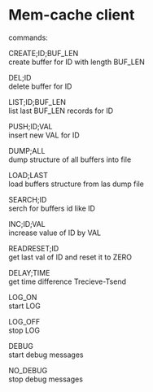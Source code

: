 # Mem-cache client

commands:

CREATE;ID;BUF_LEN  
	create buffer for ID with length BUF_LEN  

DEL;ID  
	delete buffer for ID

LIST;ID;BUF_LEN  
  list last BUF_LEN records for ID  

PUSH;ID;VAL  
	insert new VAL for ID  

DUMP;ALL  
	dump structure of all buffers into file   

LOAD;LAST  
	load buffers structure from las dump file  
  
 SEARCH;ID  
	serch for buffers id like ID  

INC;ID;VAL  
	increase value of ID by VAL  

READRESET;ID  
	get last val of ID and reset it to ZERO  
	
DELAY;TIME  
	get time difference Trecieve-Tsend  

LOG_ON  
	start LOG  

LOG_OFF  
	stop LOG  

DEBUG  
   start debug messages  

NO_DEBUG  
   stop debug messages  
